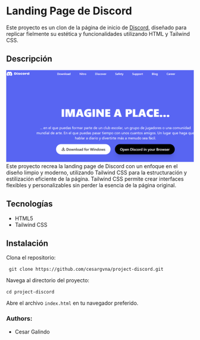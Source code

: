 
# Landing Page de Discord 
 Este proyecto es un clon de la página de inicio de [Discord](https://discord.com/), diseñado para replicar fielmente su estética y funcionalidades utilizando HTML y Tailwind CSS.
 ## Descripción 
 ![enter image description here](https://raw.githubusercontent.com/cesargvna/project-discord/main/img/discord-index.png)
 Este proyecto recrea la landing page de Discord con un enfoque en el diseño limpio y moderno, utilizando Tailwind CSS para la estructuración y estilización eficiente de la página. Tailwind CSS permite crear interfaces flexibles y personalizables sin perder la esencia de la página original. 
## Tecnologías
 - HTML5
 - Tailwind CSS
## Instalación
Clona el repositorio:
   

     git clone https://github.com/cesargvna/project-discord.git

 Navega al directorio del proyecto:

    cd project-discord


Abre el archivo `index.html` en tu navegador preferido.
### Authors:

  

- Cesar Galindo 
